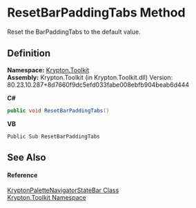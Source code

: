 # ResetBarPaddingTabs Method


Reset the BarPaddingTabs to the default value.



## Definition
**Namespace:** <a href="79d2eac2-21f4-54ff-7552-b20c33c30600.md">Krypton.Toolkit</a>  
**Assembly:** Krypton.Toolkit (in Krypton.Toolkit.dll) Version: 80.23.10.287+8d7660f9dc5efd033fabe008ebfb904beab6d444

**C#**
``` C#
public void ResetBarPaddingTabs()
```
**VB**
``` VB
Public Sub ResetBarPaddingTabs
```



## See Also


#### Reference
<a href="7a57b3c9-2ce3-bd77-4e26-2a5f6d741d9e.md">KryptonPaletteNavigatorStateBar Class</a>  
<a href="79d2eac2-21f4-54ff-7552-b20c33c30600.md">Krypton.Toolkit Namespace</a>  
